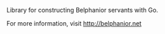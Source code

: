 Library for constructing Belphanior servants with Go.

For more information, visit http://belphanior.net